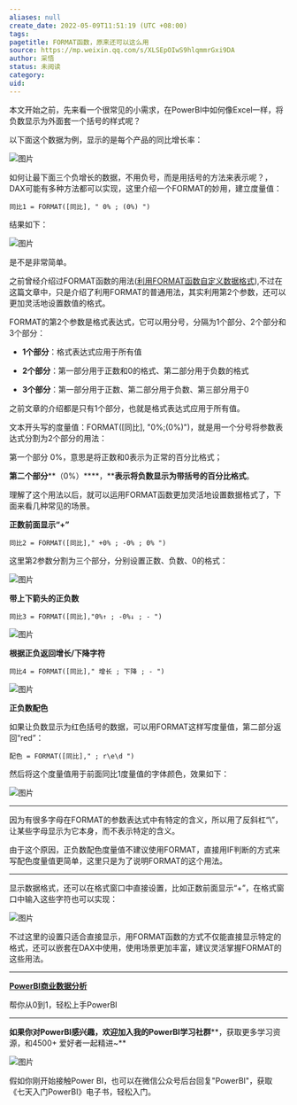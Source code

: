 ```yaml
---
aliases: null
create_date: 2022-05-09T11:51:19 (UTC +08:00)
tags: 
pagetitle: FORMAT函数，原来还可以这么用
source: https://mp.weixin.qq.com/s/XLSEpOIwS9hlqmmrGxi9DA
author: 采悟
status: 未阅读
category: 
uid: 
---
```


本文开始之前，先来看一个很常见的小需求，在PowerBI中如何像Excel一样，将负数显示为外面套一个括号的样式呢？  

以下面这个数据为例，显示的是每个产品的同比增长率：

![图片](https://mmbiz.qpic.cn/mmbiz_png/aHEbZtANQJMwPYBMI3JxYJSaOWmHiaKHfOZAfpz1Gpkn6SjuMx3EbYF943ulhTBVyicJDAr5EdbQNtZTQtvhu5rg/640?wx_fmt=png&wxfrom=5&wx_lazy=1&wx_co=1)

如何让最下面三个负增长的数据，不用负号，而是用括号的方法来表示呢？，DAX可能有多种方法都可以实现，这里介绍一个FORMAT的妙用，建立度量值：

```
同比1 = FORMAT([同比], " 0% ; (0%) ")
```

结果如下：

![图片](https://mmbiz.qpic.cn/mmbiz_png/aHEbZtANQJMwPYBMI3JxYJSaOWmHiaKHfTnoveeNSp7NoQVicF508Ut9WLdFOjMW3l9C5mhy1kAxWwqmoChjciasg/640?wx_fmt=png&wxfrom=5&wx_lazy=1&wx_co=1)

是不是非常简单。

之前曾经介绍过FORMAT函数的用法([利用FORMAT函数自定义数据格式](http://mp.weixin.qq.com/s?__biz=MzA4MzQwMjY4MA==&mid=2484067980&idx=1&sn=4c314be995c216a5a6e6f7a49886cc2f&chksm=8e0c745bb97bfd4d1092fadd56e335ccb0d27f38cffeca7d234fef18eaae81da052c7c69900e&scene=21#wechat_redirect)),不过在这篇文章中，只是介绍了利用FORMAT的普通用法，其实利用第2个参数，还可以更加灵活地设置数值的格式。

FORMAT的第2个参数是格式表达式，它可以用分号，分隔为1个部分、2个部分和3个部分：

-   **1个部分**：格式表达式应用于所有值  
    
-   **2个部分**：第一部分用于正数和0的格式、第二部分用于负数的格式  
    
-   **3个部分**：第一部分用于正数、第二部分用于负数、第三部分用于0
    

之前文章的介绍都是只有1个部分，也就是格式表达式应用于所有值。

文本开头写的度量值：FORMAT(\[同比\], "0%;(0%)")，就是用一个分号将参数表达式分割为2个部分的用法：

第一个部分 0%，意思是将正数和0表示为正常的百分比格式；

**第二个部分****（0%）****，****表示将负数显示为带括号的百分比格式**。

理解了这个用法以后，就可以运用FORMAT函数更加灵活地设置数据格式了，下面来看几种常见的场景。

**正数前面显示“+”**

```
同比2 = FORMAT([同比]," +0% ; -0% ; 0% ")
```

这里第2参数分割为三个部分，分别设置正数、负数、0的格式：

![图片](https://mmbiz.qpic.cn/mmbiz_png/aHEbZtANQJMwPYBMI3JxYJSaOWmHiaKHfdEqw1ZM4c2eRTVAibh6Cj8Fm5wHNfWu2Hfa0E6wpdVNq6z3uA3UvuicA/640?wx_fmt=png&wxfrom=5&wx_lazy=1&wx_co=1)

**带上下箭头的正负数**

```
同比3 = FORMAT([同比],"0%↑ ; -0%↓ ; - ")
```

![图片](https://mmbiz.qpic.cn/mmbiz_png/aHEbZtANQJMwPYBMI3JxYJSaOWmHiaKHf97JOu23v7sRJfAWyuJRYLAIdySdSv83V3RNUITjmpJHvenc5L1bibicg/640?wx_fmt=png&wxfrom=5&wx_lazy=1&wx_co=1)

**根据正负返回增长/下降字符**

```
同比4 = FORMAT([同比]," 增长 ; 下降 ; - ")
```

![图片](https://mmbiz.qpic.cn/mmbiz_png/aHEbZtANQJMwPYBMI3JxYJSaOWmHiaKHf9y99PYT6ExcIl0bVtmBLWDe5yicrLPrmuI0hTAHy8ZaRCCfvbicf6P6w/640?wx_fmt=png&wxfrom=5&wx_lazy=1&wx_co=1)

**正负数配色**

如果让负数显示为红色括号的数据，可以用FORMAT这样写度量值，第二部分返回“red”：

```
配色 = FORMAT([同比]," ; r\e\d ")
```

然后将这个度量值用于前面同比1度量值的字体颜色，效果如下：

![图片](https://mmbiz.qpic.cn/mmbiz_png/aHEbZtANQJMwPYBMI3JxYJSaOWmHiaKHf8NwT6rMzMhiccuRWbP5L48qCpxMpb3DnaHhXgdNHlARtVRoCXS2yalg/640?wx_fmt=png&wxfrom=5&wx_lazy=1&wx_co=1)

___

因为有很多字母在FORMAT的参数表达式中有特定的含义，所以用了反斜杠“\\”，让某些字母显示为它本身，而不表示特定的含义。  

由于这个原因，正负数配色度量值不建议使用FORMAT，直接用IF判断的方式来写配色度量值更简单，这里只是为了说明FORMAT的这个用法。

___

显示数据格式，还可以在格式窗口中直接设置，比如正数前面显示“+”，在格式窗口中输入这些字符也可以实现：  

![图片](https://mmbiz.qpic.cn/mmbiz_png/aHEbZtANQJMwPYBMI3JxYJSaOWmHiaKHfDGibzic6icCCM8MoNlx4PqBAqKiaibjcaRJDhKOmJvkKqK184JYgdLMBhAA/640?wx_fmt=png&wxfrom=5&wx_lazy=1&wx_co=1)

不过这里的设置只适合直接显示，用FORMAT函数的方式不仅能直接显示特定的格式，还可以嵌套在DAX中使用，使用场景更加丰富，建议灵活掌握FORMAT的这些用法。

___

[**PowerBI商业数据分析**](http://mp.weixin.qq.com/s?__biz=MzA4MzQwMjY4MA==&mid=2484074987&idx=1&sn=5cf4ba4b683ee9136bb7a26f6e9bcf01&chksm=8e0c533cb97bda2add48a4576b9c1e230249a5a4160dd93cd677a37ea21d26fc9cc26fc4cb1c&scene=21#wechat_redirect)

帮你从0到1，轻松上手PowerBI

___

**如果你对PowerBI感兴趣，欢迎加入我的PowerBI学习社群****，获取更多学习资源，和4500+ 爱好者一起精进~**

![图片](https://mmbiz.qpic.cn/mmbiz_png/aHEbZtANQJO1AEySOiakLF2kY7eb1kUw2DtfKoVz2ctBDia5dtNsPX2GhV0ZOCDDWpgpaTQtnqfqJrRXt5PNia95g/640?wx_fmt=png&wxfrom=5&wx_lazy=1&wx_co=1)

假如你刚开始接触Power BI，也可以在微信公众号后台回复"PowerBI"，获取《七天入门PowerBI》电子书，轻松入门。
